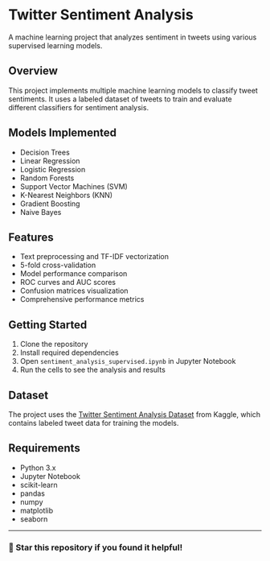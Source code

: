 # Twitter Sentiment Analysis

A machine learning project that analyzes sentiment in tweets using various supervised learning models.

## Overview

This project implements multiple machine learning models to classify tweet sentiments. It uses a labeled dataset of tweets to train and evaluate different classifiers for sentiment analysis.

## Models Implemented

-   Decision Trees
-   Linear Regression
-   Logistic Regression
-   Random Forests
-   Support Vector Machines (SVM)
-   K-Nearest Neighbors (KNN)
-   Gradient Boosting
-   Naive Bayes

## Features

-   Text preprocessing and TF-IDF vectorization
-   5-fold cross-validation
-   Model performance comparison
-   ROC curves and AUC scores
-   Confusion matrices visualization
-   Comprehensive performance metrics

## Getting Started

1. Clone the repository
2. Install required dependencies
3. Open `sentiment_analysis_supervised.ipynb` in Jupyter Notebook
4. Run the cells to see the analysis and results

## Dataset

The project uses the [Twitter Sentiment Analysis Dataset](https://www.kaggle.com/datasets/jp797498e/twitter-entity-sentiment-analysis) from Kaggle, which contains labeled tweet data for training the models.

## Requirements

-   Python 3.x
-   Jupyter Notebook
-   scikit-learn
-   pandas
-   numpy
-   matplotlib
-   seaborn

---

### 🌟 Star this repository if you found it helpful!
